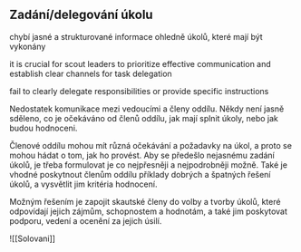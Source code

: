 ## Zadání/delegování úkolu
chybí jasné a strukturované informace ohledně úkolů, které mají být vykonány

it is crucial for scout leaders to prioritize effective communication and establish clear channels for task delegation

fail to clearly delegate responsibilities or provide specific instructions

Nedostatek komunikace mezi vedoucími a členy oddílu. Někdy není jasně sděleno, co je očekáváno od členů oddílu, jak mají splnit úkoly, nebo jak budou hodnoceni.

Členové oddílu mohou mít různá očekávání a požadavky na úkol, a proto se mohou hádat o tom, jak ho provést. Aby se předešlo nejasnému zadání úkolů, je třeba formulovat je co nejpřesněji a nejpodrobněji možně. Také je vhodné poskytnout členům oddílu příklady dobrých a špatných řešení úkolů, a vysvětlit jim kritéria hodnocení.

Možným řešením je zapojit skautské členy do volby a tvorby úkolů, které odpovídají jejich zájmům, schopnostem a hodnotám, a také jim poskytovat podporu, vedení a ocenění za jejich úsilí.

![[Solovani]]